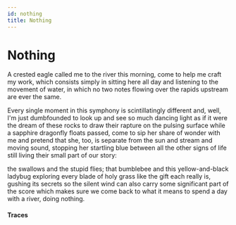 ```yaml
---
id: nothing
title: Nothing
---
```


# Nothing

A crested eagle called me to the river
this morning, come to help me craft
my work, which consists simply
in sitting here all day and listening
to the movement of water, in which
no two notes flowing over 
the rapids upstream are ever the same.

Every single moment in this symphony
is scintillatingly different and, well,
I'm just dumbfounded to look up
and see so much dancing light
as if it were the dream of these rocks
to draw their rapture on the pulsing surface
while a sapphire dragonfly floats passed,
come to sip her share of wonder with me
and pretend that she, too, is
separate from the sun and stream and
moving sound, stopping her startling blue
between all the other signs of life
still living their small part of our story:

the swallows and the stupid flies;
that bumblebee and this yellow-and-black
ladybug exploring every blade of holy grass
like the gift each really is, gushing its secrets
so the silent wind can also carry some
significant part of the score which makes sure
we come back to what it means
to spend a day with a river,
doing nothing.

#### Traces

